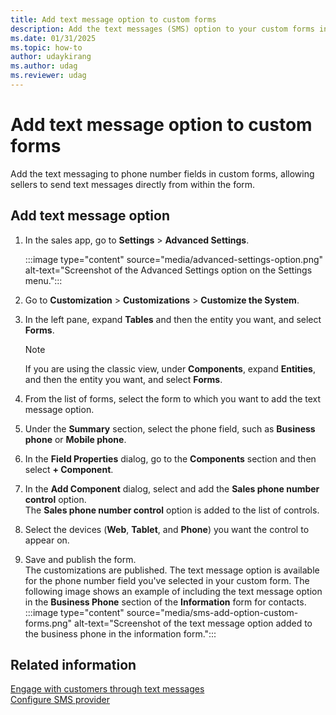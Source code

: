 ```yaml
---
title: Add text message option to custom forms
description: Add the text messages (SMS) option to your custom forms in Dynamics 365 Sales.
ms.date: 01/31/2025
ms.topic: how-to
author: udaykirang
ms.author: udag
ms.reviewer: udag
---
```


# Add text message option to custom forms

Add the text messaging to phone number fields in custom forms, allowing sellers to send text messages directly from within the form.

## Add text message option

1. In the sales app, go to **Settings** > **Advanced Settings**.  

    :::image type="content" source="media/advanced-settings-option.png" alt-text="Screenshot of the Advanced Settings option on the Settings menu.":::

1. Go to **Customization** > **Customizations** > **Customize the System**.  
1. In the left pane, expand **Tables** and then the entity you want, and select **Forms**.

    >[!NOTE]
    >If you are using the classic view, under **Components**, expand **Entities**, and then the entity you want, and select **Forms**.

1. From the list of forms, select the form to which you want to add the text message option.  
1. Under the **Summary** section, select the phone field, such as **Business phone** or **Mobile phone**.  
1. In the **Field Properties** dialog, go to the **Components** section and then select **+ Component**.  
1. In the **Add Component** dialog, select and add the **Sales phone number control** option.  
    The **Sales phone number control** option is added to the list of controls.
1. Select the devices (**Web**, **Tablet**, and **Phone**) you want the control to appear on.  
1. Save and publish the form.  
   The customizations are published. The text message option is available for the phone number field you've selected in your custom form. The following image shows an example of including the text message option in the **Business Phone** section of the **Information** form for contacts.  
    :::image type="content" source="media/sms-add-option-custom-forms.png" alt-text="Screenshot of the text message option added to the business phone in the information form.":::  

## Related information

[Engage with customers through text messages](sms-intro.md)  
[Configure SMS provider](configure-sms-provider.md)  
